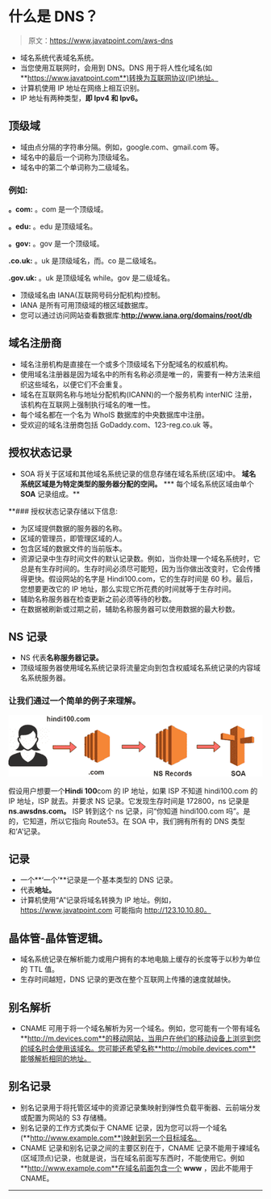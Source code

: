 # 什么是 DNS？

> 原文：<https://www.javatpoint.com/aws-dns>

*   域名系统代表域名系统。
*   当您使用互联网时，会用到 DNS。DNS 用于将人性化域名(如**https://www.javatpoint.com**)转换为互联网协议(IP)地址。
*   计算机使用 IP 地址在网络上相互识别。
*   IP 地址有两种类型，**即 Ipv4 和 Ipv6。**

## 顶级域

*   域由点分隔的字符串分隔。例如，google.com、gmail.com 等。
*   域名中的最后一个词称为顶级域名。
*   域名中的第二个单词称为二级域名。

### 例如:

**。com:** 。com 是一个顶级域。

**。edu:** 。edu 是顶级域名。

**。gov:** 。gov 是一个顶级域。

**.co.uk:** 。uk 是顶级域名，而。co 是二级域名。

**.gov.uk:** 。uk 是顶级域名 while。gov 是二级域名。

*   顶级域名由 IANA(互联网号码分配机构)控制。
*   IANA 是所有可用顶级域的根区域数据库。
*   您可以通过访问网站查看数据库:**http://www.iana.org/domains/root/db**

## 域名注册商

*   域名注册机构是直接在一个或多个顶级域名下分配域名的权威机构。
*   使用域名注册器是因为域名中的所有名称必须是唯一的，需要有一种方法来组织这些域名，以便它们不会重复。
*   域名在互联网名称与地址分配机构(ICANN)的一个服务机构 interNIC 注册，该机构在互联网上强制执行域名的唯一性。
*   每个域名都在一个名为 WhoIS 数据库的中央数据库中注册。
*   受欢迎的域名注册商包括 GoDaddy.com、123-reg.co.uk 等。

## 授权状态记录

*   SOA 将关于区域和其他域名系统记录的信息存储在域名系统(区域)中。
    **域名系统区域是为特定类型的服务器分配的空间。**
***   每个域名系统区域由单个 **SOA** 记录组成。**

 **### 授权状态记录存储以下信息:

*   为区域提供数据的服务器的名称。
*   区域的管理员，即管理区域的人。
*   包含区域的数据文件的当前版本。
*   资源记录中生存时间文件的默认记录数。例如，当你处理一个域名系统时，它总是有生存时间的。生存时间必须尽可能短，因为当你做出改变时，它会传播得更快。假设网站的名字是 Hindi100.com，它的生存时间是 60 秒。最后，您想要更改它的 IP 地址，那么实现它所花费的时间就等于生存时间。
*   辅助名称服务器在检查更新之前必须等待的秒数。
*   在数据被刷新或过期之前，辅助名称服务器可以使用数据的最大秒数。

## NS 记录

*   NS 代表**名称服务器记录。**
*   顶级域服务器使用域名系统记录将流量定向到包含权威域名系统记录的内容域名系统服务器。

### 让我们通过一个简单的例子来理解。

![What is DNS](img/108f23e8ec3b8327b40ba450ed5a6f04.png)

假设用户想要一个**Hindi 100**com 的 IP 地址，如果 ISP 不知道 hindi100.com 的 IP 地址，ISP 就去。并要求 NS 记录。它发现生存时间是 172800，ns 记录是**ns.awsdns.com。** ISP 转到这个 ns 记录，问“你知道 hindi100.com 吗”。是的，它知道，所以它指向 Route53。在 SOA 中，我们拥有所有的 DNS 类型和‘A’记录。

## 记录

*   一个**‘一个’**记录是一个基本类型的 DNS 记录。
*   代表**地址。**
*   计算机使用“A”记录将域名转换为 IP 地址。例如，https://www.javatpoint.com 可能指向 http://123.10.10.80。

## 晶体管-晶体管逻辑。

*   域名系统记录在解析能力或用户拥有的本地电脑上缓存的长度等于以秒为单位的 TTL 值。
*   生存时间越短，DNS 记录的更改在整个互联网上传播的速度就越快。

## 别名解析

*   CNAME 可用于将一个域名解析为另一个域名。例如，您可能有一个带有域名**http://m.devices.com**的移动网站，当用户在他们的移动设备上浏览到您的域名时会使用该域名。您可能还希望名称**http://mobile.devices.com**能够解析相同的地址。

## 别名记录

*   别名记录用于将托管区域中的资源记录集映射到弹性负载平衡器、云前端分发或配置为网站的 S3 存储桶。
*   别名记录的工作方式类似于 CNAME 记录，因为您可以将一个域名(**http://www.example.com**)映射到另一个目标域名。
*   CNAME 记录和别名记录之间的主要区别在于，CNAME 记录不能用于裸域名(区域顶点)记录，也就是说，当在域名前面写东西时，不能使用它。例如**http://www.example.com**在域名前面包含一个 **www** ，因此不能用于 CNAME。

* * ***